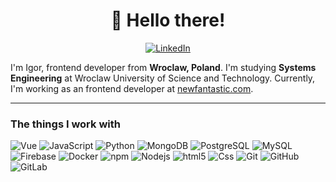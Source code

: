 <h1 align="center">👋 Hello there!</h1>
<p align="center">
  <a href="https://www.linkedin.com/in/iboc/"><img alt="LinkedIn" src="https://img.shields.io/badge/-LinkedIn-blue?style=flat-square&logo=linkedin" /></a>
</p>

I'm Igor, frontend developer from <b>Wroclaw, Poland</b>. I'm studying <b>Systems Engineering</b> at Wroclaw University of Science and Technology. Currently, I'm working as an frontend developer at <a href="https://newfantastic.com/">newfantastic.com</a>.

------------

<h3>The things I work with</h3>
<p>
    <img alt="Vue" src="https://img.shields.io/badge/-Vue-1d8348?style=flat-square&logo=vue.js&logoColor=white" />
    <img alt="JavaScript" src="https://img.shields.io/badge/-JavaScript-black?style=flat-square&logo=javascript" />
    <img alt="Python" src="https://img.shields.io/badge/-Python-2b5b84?style=flat-square&logo=python&logoColor=white" />
    <img alt="MongoDB" src="https://img.shields.io/badge/-MongoDB-13aa52?style=flat-square&logo=mongodb&logoColor=white" />
    <img alt="PostgreSQL" src="https://img.shields.io/badge/-PostgreSQL-336791?style=flat-square&logo=postgresql" />
    <img alt="MySQL" src="https://img.shields.io/badge/-MySQL-black?style=flat-square&logo=mysql" />
    <img alt="Firebase" src="https://img.shields.io/badge/-Firebase-039be5?style=flat-square&logo=firebase" />
    <img alt="Docker" src="https://img.shields.io/badge/-Docker-black?style=flat-square&logo=docker" />
    <img alt="npm" src="https://img.shields.io/badge/-NPM-CB3837?style=flat-square&logo=npm&logoColor=white" />
    <img alt="Nodejs" src="https://img.shields.io/badge/-Nodejs-43853d?style=flat-square&logo=Node.js&logoColor=white" />
    <img alt="html5" src="https://img.shields.io/badge/-HTML5-E34F26?style=flat-square&logo=html5&logoColor=white" />
    <img alt="Css" src="https://img.shields.io/badge/-CSS3-1572B6?style=flat-square&logo=css3" />
    <img alt="Git" src="https://img.shields.io/badge/-Git-black?style=flat-square&logo=git" />
    <img alt="GitHub" src="https://img.shields.io/badge/-GitHub-181717?style=flat-square&logo=github" />
    <img alt="GitLab" src="https://img.shields.io/badge/-GitLab-FCA121?style=flat-square&logo=gitlab" />
</p>


